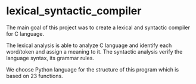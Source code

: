 # lexical_syntactic_compiler

The main goal of this project was to create a lexical and syntactic compiler for C language.

The lexical analysis is able to analyze C language and identify each word/token and assign a meaning to it.
The syntactic analysis verify the language syntax, its grammar rules.

We choose Python language for the structure of this program which is based on 23 functions.
